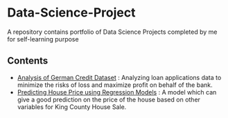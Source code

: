 # Data-Science-Project

A repository contains portfolio of Data Science Projects completed by me for self-learning purpose

## Contents

  * [Analysis of German Credit Dataset](https://github.com/ekosaputro09/Data-Science-Project/blob/master/German%20Credit/German%20Credit.ipynb) : Analyzing loan applications data to minimize the risks of loss and maximize profit on behalf of the bank.
  * [Predicting House Price using Regression Models](https://github.com/ekosaputro09/Data-Science-Project/blob/master/House%20Pricing/House%20Pricing.ipynb) : A model which can give a good prediction on the price of the house based on other variables for King County House Sale.
